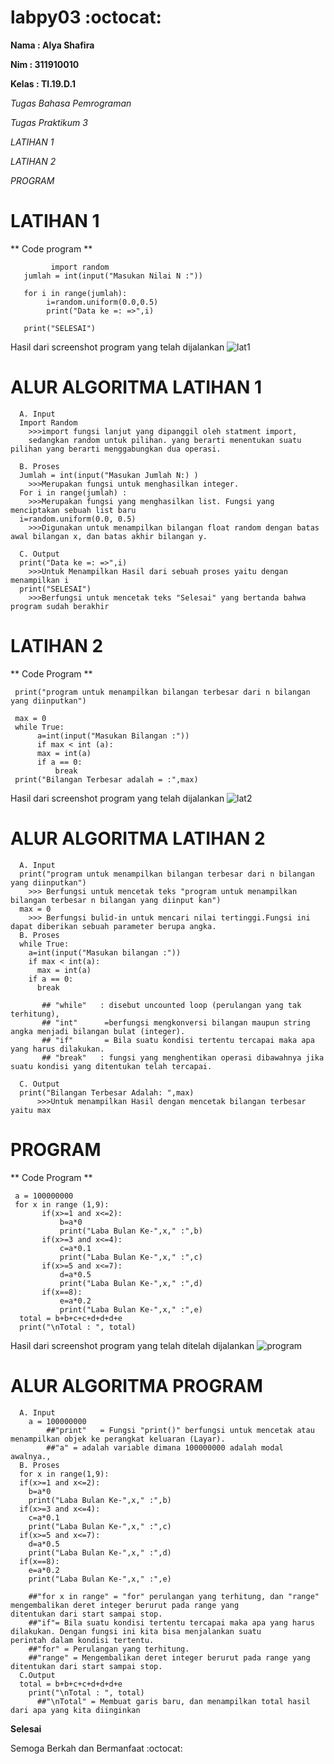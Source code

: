# labpy03 :octocat:
**Nama  : Alya Shafira**

**Nim   : 311910010**

**Kelas : TI.19.D.1**

*Tugas Bahasa Pemrograman*

*Tugas Praktikum 3*

*LATIHAN 1*

*LATIHAN 2*

*PROGRAM*




# LATIHAN 1

** Code program **

             import random
       jumlah = int(input("Masukan Nilai N :"))

       for i in range(jumlah):
            i=random.uniform(0.0,0.5)
            print("Data ke =: =>",i)

       print("SELESAI")
   
Hasil dari screenshot program yang telah dijalankan
![lat1](https://user-images.githubusercontent.com/56963083/68419799-846ed180-01cd-11ea-87aa-700ae87bf30c.PNG)


# ALUR ALGORITMA LATIHAN 1

      A. Input
      Import Random
        >>>import fungsi lanjut yang dipanggil oleh statment import,
        sedangkan random untuk pilihan. yang berarti menentukan suatu pilihan yang berarti menggabungkan dua operasi.

      B. Proses
      Jumlah = int(input("Masukan Jumlah N:) ) 
        >>>Merupakan fungsi untuk menghasilkan integer. 
      For i in range(jumlah) :
        >>>Merupakan fungsi yang menghasilkan list. Fungsi yang menciptakan sebuah list baru
      i=random.uniform(0.0, 0.5) 
        >>>Digunakan untuk menampilkan bilangan float random dengan batas awal bilangan x, dan batas akhir bilangan y.
      
      C. Output 
      print("Data ke =: =>",i)
        >>>Untuk Menampilkan Hasil dari sebuah proses yaitu dengan menampilkan i
      print("SELESAI")
        >>>Berfungsi untuk mencetak teks "Selesai" yang bertanda bahwa program sudah berakhir
    

# LATIHAN 2
** Code Program **

     print("program untuk menampilkan bilangan terbesar dari n bilangan yang diinputkan")

     max = 0
     while True:
          a=int(input("Masukan Bilangan :"))
          if max < int (a):
          max = int(a)
          if a == 0:
              break
     print("Bilangan Terbesar adalah = :",max)


Hasil dari screenshot program yang telah dijalankan
![lat2](https://user-images.githubusercontent.com/56963083/68419990-eaf3ef80-01cd-11ea-809c-d5133cce6f14.PNG)


# ALUR ALGORITMA LATIHAN 2

      A. Input
      print("program untuk menampilkan bilangan terbesar dari n bilangan yang diinputkan")
        >>> Berfungsi untuk mencetak teks "program untuk menampilkan bilangan terbesar n bilangan yang diinput kan") 
      max = 0
        >>> Berfungsi bulid-in untuk mencari nilai tertinggi.Fungsi ini dapat diberikan sebuah parameter berupa angka.
      B. Proses
      while True:
        a=int(input("Masukan bilangan :"))
        if max < int(a):
          max = int(a)
        if a == 0:
          break
           
           ## "while"	: disebut uncounted loop (perulangan yang tak terhitung),
           ## "int"	     =berfungsi mengkonversi bilangan maupun string angka menjadi bilangan bulat (integer).
           ## "if"	     = Bila suatu kondisi tertentu tercapai maka apa yang harus dilakukan.
           ## "break"	: fungsi yang menghentikan operasi dibawahnya jika suatu kondisi yang ditentukan telah tercapai.
       
      C. Output
      print("Bilangan Terbesar Adalah: ",max)
          >>>Untuk menampilkan Hasil dengan mencetak bilangan terbesar yaitu max
      


# PROGRAM
** Code Program **
      
     a = 100000000
     for x in range (1,9):
           if(x>=1 and x<=2):
               b=a*0
               print("Laba Bulan Ke-",x," :",b)
           if(x>=3 and x<=4):
               c=a*0.1
               print("Laba Bulan Ke-",x," :",c)
           if(x>=5 and x<=7):
               d=a*0.5
               print("Laba Bulan Ke-",x," :",d)
           if(x==8):
               e=a*0.2
               print("Laba Bulan Ke-",x," :",e)
      total = b+b+c+c+d+d+d+e
      print("\nTotal : ", total) 


Hasil dari screenshot program yang telah ditelah dijalankan
![program](https://user-images.githubusercontent.com/56963083/68420200-6b1a5500-01ce-11ea-8cd4-a4a0c6c0dc94.PNG)


# ALUR ALGORITMA PROGRAM

      A. Input 
        a = 100000000
            ##"print"	= Fungsi "print()" berfungsi untuk mencetak atau menampilkan objek ke perangkat keluaran (Layar).
            ##"a" = adalah variable dimana 100000000 adalah modal awalnya.,
      B. Proses
      for x in range(1,9):
      if(x>=1 and x<=2):
        b=a*0
        print("Laba Bulan Ke-",x," :",b)
      if(x>=3 and x<=4):
        c=a*0.1
        print("Laba Bulan Ke-",x," :",c)
      if(x>=5 and x<=7):
        d=a*0.5
        print("Laba Bulan Ke-",x," :",d)
      if(x==8):
        e=a*0.2
        print("Laba Bulan Ke-",x," :",e)
      
        ##"for x in range" = "for" perulangan yang terhitung, dan "range" mengembalikan deret integer berurut pada range yang                       ditentukan dari start sampai stop.
        ##"if"= Bila suatu kondisi tertentu tercapai maka apa yang harus dilakukan. Dengan fungsi ini kita bisa menjalankan suatu                  perintah dalam kondisi tertentu. 
        ##"for"	= Perulangan yang terhitung.
        ##"range" = Mengembalikan deret integer berurut pada range yang ditentukan dari start sampai stop.
      C.Output
      total = b+b+c+c+d+d+d+e
        print("\nTotal : ", total)
          ##"\nTotal" = Membuat garis baru, dan menampilkan total hasil dari apa yang kita diinginkan


**Selesai**

Semoga Berkah dan Bermanfaat :octocat:


 

